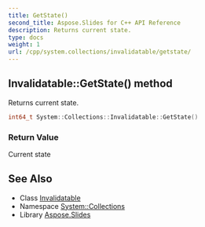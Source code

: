 ```yaml
---
title: GetState()
second_title: Aspose.Slides for C++ API Reference
description: Returns current state.
type: docs
weight: 1
url: /cpp/system.collections/invalidatable/getstate/
---
```

## Invalidatable::GetState() method


Returns current state.

```cpp
int64_t System::Collections::Invalidatable::GetState()
```


### Return Value

Current state

## See Also

* Class [Invalidatable](./)
* Namespace [System::Collections](../)
* Library [Aspose.Slides](../../)
